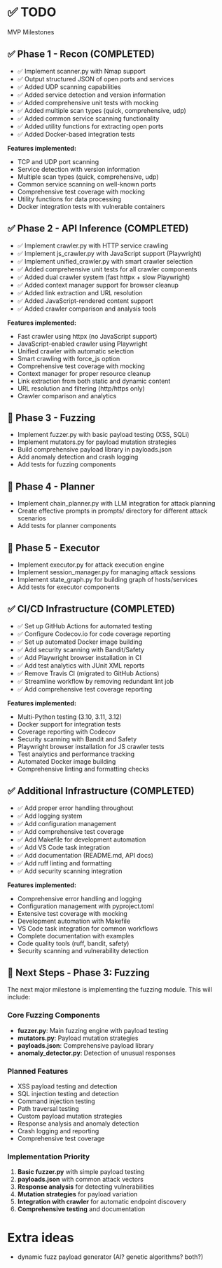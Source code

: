# ✅ TODO

MVP Milestones

## ✅ Phase 1 - Recon (COMPLETED)
- ✅ Implement scanner.py with Nmap support
- ✅ Output structured JSON of open ports and services
- ✅ Added UDP scanning capabilities
- ✅ Added service detection and version information
- ✅ Added comprehensive unit tests with mocking
- ✅ Added multiple scan types (quick, comprehensive, udp)
- ✅ Added common service scanning functionality
- ✅ Added utility functions for extracting open ports
- ✅ Added Docker-based integration tests

**Features implemented:**
- TCP and UDP port scanning
- Service detection with version information
- Multiple scan types (quick, comprehensive, udp)
- Common service scanning on well-known ports
- Comprehensive test coverage with mocking
- Utility functions for data processing
- Docker integration tests with vulnerable containers

## ✅ Phase 2 - API Inference (COMPLETED)
- ✅ Implement crawler.py with HTTP service crawling
- ✅ Implement js_crawler.py with JavaScript support (Playwright)
- ✅ Implement unified_crawler.py with smart crawler selection
- ✅ Added comprehensive unit tests for all crawler components
- ✅ Added dual crawler system (fast httpx + slow Playwright)
- ✅ Added context manager support for browser cleanup
- ✅ Added link extraction and URL resolution
- ✅ Added JavaScript-rendered content support
- ✅ Added crawler comparison and analysis tools

**Features implemented:**
- Fast crawler using httpx (no JavaScript support)
- JavaScript-enabled crawler using Playwright
- Unified crawler with automatic selection
- Smart crawling with force_js option
- Comprehensive test coverage with mocking
- Context manager for proper resource cleanup
- Link extraction from both static and dynamic content
- URL resolution and filtering (http/https only)
- Crawler comparison and analytics

## 🚧 Phase 3 - Fuzzing
- Implement fuzzer.py with basic payload testing (XSS, SQLi)
- Implement mutators.py for payload mutation strategies
- Build comprehensive payload library in payloads.json
- Add anomaly detection and crash logging
- Add tests for fuzzing components

## 🚧 Phase 4 - Planner
- Implement chain_planner.py with LLM integration for attack planning
- Create effective prompts in prompts/ directory for different attack scenarios
- Add tests for planner components

## 🚧 Phase 5 - Executor
- Implement executor.py for attack execution engine
- Implement session_manager.py for managing attack sessions
- Implement state_graph.py for building graph of hosts/services
- Add tests for executor components

## ✅ CI/CD Infrastructure (COMPLETED)
- ✅ Set up GitHub Actions for automated testing
- ✅ Configure Codecov.io for code coverage reporting
- ✅ Set up automated Docker image building
- ✅ Add security scanning with Bandit/Safety
- ✅ Add Playwright browser installation in CI
- ✅ Add test analytics with JUnit XML reports
- ✅ Remove Travis CI (migrated to GitHub Actions)
- ✅ Streamline workflow by removing redundant lint job
- ✅ Add comprehensive test coverage reporting

**Features implemented:**
- Multi-Python testing (3.10, 3.11, 3.12)
- Docker support for integration tests
- Coverage reporting with Codecov
- Security scanning with Bandit and Safety
- Playwright browser installation for JS crawler tests
- Test analytics and performance tracking
- Automated Docker image building
- Comprehensive linting and formatting checks

## ✅ Additional Infrastructure (COMPLETED)
- ✅ Add proper error handling throughout
- ✅ Add logging system
- ✅ Add configuration management
- ✅ Add comprehensive test coverage
- ✅ Add Makefile for development automation
- ✅ Add VS Code task integration
- ✅ Add documentation (README.md, API docs)
- ✅ Add ruff linting and formatting
- ✅ Add security scanning integration

**Features implemented:**
- Comprehensive error handling and logging
- Configuration management with pyproject.toml
- Extensive test coverage with mocking
- Development automation with Makefile
- VS Code task integration for common workflows
- Complete documentation with examples
- Code quality tools (ruff, bandit, safety)
- Security scanning and vulnerability detection

## 🚧 Next Steps - Phase 3: Fuzzing
The next major milestone is implementing the fuzzing module. This will include:

### Core Fuzzing Components
- **fuzzer.py**: Main fuzzing engine with payload testing
- **mutators.py**: Payload mutation strategies
- **payloads.json**: Comprehensive payload library
- **anomaly_detector.py**: Detection of unusual responses

### Planned Features
- XSS payload testing and detection
- SQL injection testing and detection
- Command injection testing
- Path traversal testing
- Custom payload mutation strategies
- Response analysis and anomaly detection
- Crash logging and reporting
- Comprehensive test coverage

### Implementation Priority
1. **Basic fuzzer.py** with simple payload testing
2. **payloads.json** with common attack vectors
3. **Response analysis** for detecting vulnerabilities
4. **Mutation strategies** for payload variation
5. **Integration with crawler** for automatic endpoint discovery
6. **Comprehensive testing** and documentation


# Extra ideas

- dynamic fuzz payload generator (AI? genetic algorithms? both?)
